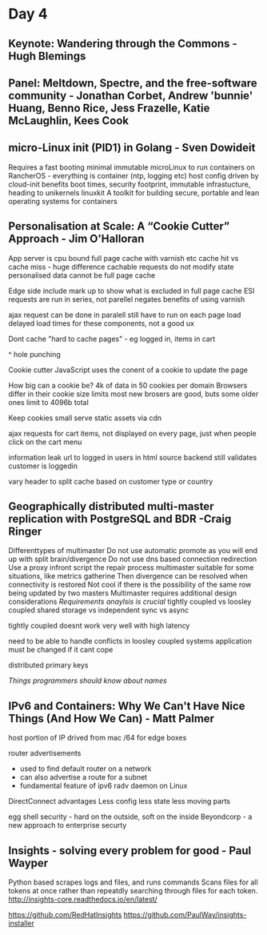 # Day 4

## Keynote: Wandering through the Commons - Hugh Blemings

## Panel: Meltdown, Spectre, and the free-software community - Jonathan Corbet, Andrew 'bunnie' Huang, Benno Rice, Jess Frazelle, Katie McLaughlin, Kees Cook

## micro-Linux init (PID1) in Golang - Sven Dowideit
Requires a fast booting minimal immutable microLinux to run containers on
RancherOS - everything is container (ntp, logging etc)
host config driven by cloud-init
benefits
boot times, security footprint, immutable infrastucture, heading to unikernels
linuxkit
A toolkit for building secure, portable and lean operating systems for containers

## Personalisation at Scale: A “Cookie Cutter” Approach -  Jim O'Halloran
App server is cpu bound
full page cache with varnish etc
cache hit vs cache miss - huge difference
cachable requests do not modify state
personalised data cannot be full page cache

Edge side include
mark up to show what is excluded in full page cache
ESI requests are run in series, not parellel
negates benefits of using varnish

ajax request
can be done in paralell
still have to run on each page load
delayed load times for these components, not a good ux

Dont cache
"hard to cache pages" - eg logged in, items in cart

^ hole punching

Cookie cutter
JavaScript uses the conent of a cookie to update the page

How big can a cookie be?
4k of data in 50 cookies per domain
Browsers differ in their cookie size limits
most new brosers are good, buts some older ones limit to 4096b total

Keep cookies small
serve static assets via cdn

ajax requests for cart items, not displayed on every page, just when people click on the cart menu

information leak
url to logged in users in html source
backend still validates customer is loggedin

vary header to split cache based on customer type or country

## Geographically distributed multi-master replication with PostgreSQL and BDR -Craig Ringer
Differenttypes of multimaster
Do not use automatic promote as you will end up with split brain/divergence
Do not use dns based connection redirection
Use a proxy infront
script the repair process
multimaster suitable for some situations, like metrics gatherine
Then divergence can be resolved when connectivity is restored
Not cool if there is the possibility of the same row being updated by two masters
Multimaster requires additional design considerations
*Requirements anaylsis is crucial*
tightly coupled vs loosley coupled
shared storage vs independent
sync vs async

tightly coupled doesnt work very well with high latency

need to be able to handle conflicts in loosley coupled systems
application must be changed if it cant cope 

distributed primary keys

*Things programmers should know about names*

## IPv6 and Containers: Why We Can't Have Nice Things (And How We Can) - Matt Palmer
host portion of IP drived from mac
/64 for edge boxes

router advertisements 
- used to find default router on a network
- can also advertise a route for a subnet
- fundamental feature of ipv6
radv daemon on Linux

DirectConnect advantages
Less config
less state
less moving parts

egg shell security - hard on the outside, soft on the inside
Beyondcorp -  a new approach to enterprise securty

## Insights - solving every problem for good - Paul Wayper
Python based
scrapes logs and files, and runs commands
Scans files for all tokens at once rather than repeatdly searching through files for each token.
http://insights-core.readthedocs.io/en/latest/

https://github.com/RedHatInsights
https://github.com/PaulWay/insights-installer



